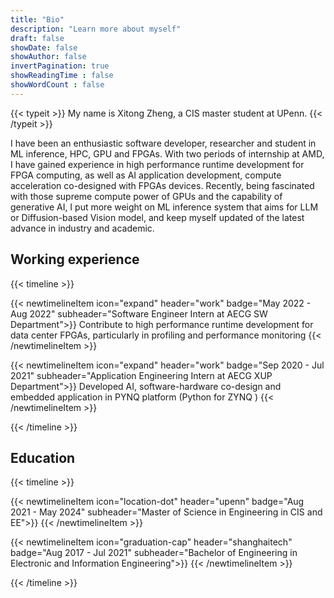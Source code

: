 ```yaml
---
title: "Bio"
description: "Learn more about myself"
draft: false
showDate: false
showAuthor: false
invertPagination: true
showReadingTime : false
showWordCount : false
---
```


{{< typeit >}}
My name is Xitong Zheng, a CIS master student at UPenn.
{{< /typeit >}}

I have been an enthusiastic software developer, researcher and student in ML inference, HPC, GPU and FPGAs. With two periods of internship at AMD, I have gained experience in high performance runtime development for FPGA computing, as well as AI application development, compute acceleration co-designed with FPGAs devices. Recently, being fascinated with those supreme compute power of GPUs and the capability of generative AI, I put more weight on ML inference system that aims for LLM or Diffusion-based Vision model, and keep myself updated of the latest advance in industry and academic.

## Working experience
{{< timeline >}}

{{< newtimelineItem icon="expand" header="work" badge="May 2022 - Aug 2022" subheader="Software Engineer Intern at AECG SW Department">}}
Contribute to high performance runtime development for data center FPGAs, particularly in profiling and performance monitoring
{{< /newtimelineItem >}}


{{< newtimelineItem icon="expand" header="work" badge="Sep 2020 - Jul 2021" subheader="Application Engineering Intern at AECG XUP Department">}}
Developed AI, software-hardware co-design and embedded application in PYNQ platform (Python for ZYNQ )
{{< /newtimelineItem >}}

{{< /timeline >}}

## Education

{{< timeline >}}

{{< newtimelineItem icon="location-dot" header="upenn" badge="Aug 2021 - May 2024" subheader="Master of Science in Engineering in CIS and EE">}}
{{< /newtimelineItem >}}


{{< newtimelineItem icon="graduation-cap" header="shanghaitech" badge="Aug 2017 - Jul 2021" subheader="Bachelor of Engineering in Electronic and Information Engineering">}}
{{< /newtimelineItem >}}

{{< /timeline >}}





